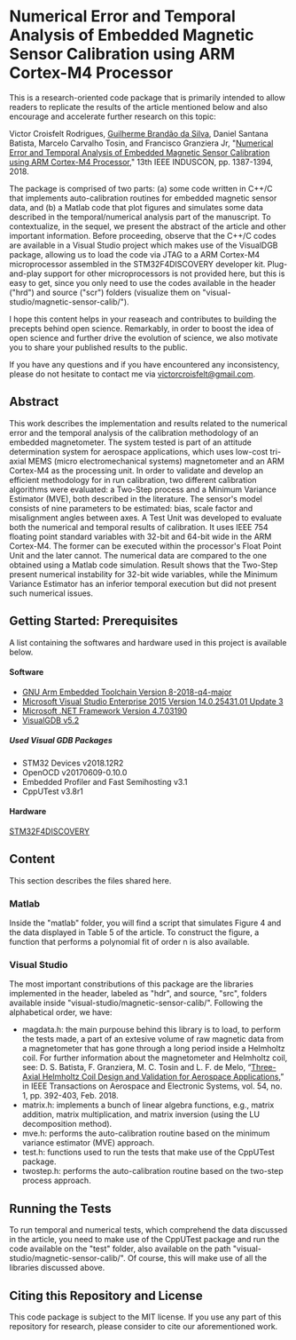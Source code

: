 # Numerical Error and Temporal Analysis of Embedded Magnetic Sensor Calibration using ARM Cortex-M4 Processor

This is a research-oriented code package that is primarily intended to allow readers to replicate the results of the article mentioned below and also encourage and accelerate further research on this topic:

Victor Croisfelt Rodrigues, [Guilherme Brandão da Silva](https://github.com/brandaogbs), Daniel Santana Batista, Marcelo Carvalho Tosin, and Francisco Granziera Jr, "[Numerical Error and Temporal Analysis of Embedded Magnetic Sensor Calibration using ARM Cortex-M4 Processor](https://doi.org/10.1109%2Finduscon.2018.8627205)," 13th IEEE INDUSCON, pp. 1387-1394, 2018.

The package is comprised of two parts: (a) some code written in C++/C that implements auto-calibration routines for embedded magnetic sensor data, and (b) a Matlab code that plot figures and simulates some data described in the temporal/numerical analysis part of the manuscript. To contextualize, in the sequel, we present the abstract of the article and other important information. Before proceeding, observe that the C++/C codes are available in a Visual Studio project which makes use of the VisualDGB package, allowing us to load the code via JTAG to a ARM Cortex-M4 microprocessor assembled in the STM32F4DISCOVERY developer kit. Plug-and-play support for other microprocessors is not provided here, but this is easy to get, since you only need to use the codes available in the header ("hrd") and source ("scr") folders (visualize them on "visual-studio/magnetic-sensor-calib/").

I hope this content helps in your reaseach and contributes to building the precepts behind open science. Remarkably, in order to boost the idea of open science and further drive the evolution of science, we also motivate you to share your published results to the public.

If you have any questions and if you have encountered any inconsistency, please do not hesitate to contact me via victorcroisfelt@gmail.com.

## Abstract
This work describes the implementation and results related to the numerical error and the temporal analysis of the calibration methodology of an embedded magnetometer. The system tested is part of an attitude determination system for aerospace applications, which uses low-cost tri-axial MEMS (micro electromechanical systems) magnetometer and an ARM Cortex-M4 as the processing unit. In order to validate and develop an efficient methodology for in run calibration, two different calibration algorithms were evaluated: a Two-Step process and a Minimum Variance Estimator (MVE), both described in the literature. The sensor's model consists of nine parameters to be estimated: bias, scale factor and misalignment angles between axes. A Test Unit was developed to evaluate both the numerical and temporal results of calibration. It uses IEEE 754 floating point standard variables with 32-bit and 64-bit wide in the ARM Cortex-M4. The former can be executed within the processor's Float Point Unit and the later cannot. The numerical data are compared to the one obtained using a Matlab code simulation. Result shows that the Two-Step present numerical instability for 32-bit wide variables, while the Minimum Variance Estimator has an inferior temporal execution but did not present such numerical issues.

## Getting Started: Prerequisites

A list containing the softwares and hardware used in this project is available below.

#### Software
* [GNU Arm Embedded Toolchain Version 8-2018-q4-major](https://developer.arm.com/tools-and-software/open-source-software/developer-tools/gnu-toolchain/gnu-rm/downloads)
* [Microsoft Visual Studio Enterprise 2015 Version 14.0.25431.01 Update 3](https://docs.microsoft.com/en-us/visualstudio/releasenotes/vs2015-version-history)
* [Microsoft .NET Framework Version 4.7.03190](https://docs.microsoft.com/en-us/visualstudio/releasenotes/vs2015-version-history)
* [VisualGDB v5.2](https://visualgdb.com/history/)

##### Used Visual GDB Packages
* STM32 Devices v2018.12R2
* OpenOCD v20170609-0.10.0
* Embedded Profiler and Fast Semihosting v3.1
* CppUTest v3.8r1

#### Hardware
[STM32F4DISCOVERY](https://www.st.com/en/evaluation-tools/stm32f4discovery.html)

## Content

This section describes the files shared here.

### Matlab

Inside the "matlab" folder, you will find a script that simulates Figure 4 and the data displayed in Table 5 of the article. To construct the figure, a function that performs a polynomial fit of order n is also available.

### Visual Studio

The most important constributions of this package are the libraries implemented in the header, labeled as "hdr", and source, "src", folders available inside "visual-studio/magnetic-sensor-calib/". Following the alphabetical order, we have:

* magdata.h: the main purpouse behind this library is to load, to perform the tests made, a part of an extesive volume of raw magnetic data from a magnetometer that has gone through a long period inside a Helmholtz coil. For further information about the magnetometer and  Helmholtz coil, see: D. S. Batista, F. Granziera, M. C. Tosin and L. F. de Melo, “[Three-Axial Helmholtz Coil Design and Validation for Aerospace Applications](https://ieeexplore.ieee.org/document/8062793),” in IEEE Transactions on Aerospace and Electronic Systems, vol. 54, no. 1, pp. 392-403, Feb. 2018.
* matrix.h: implements a bunch of linear algebra functions, e.g., matrix addition, matrix multiplication, and matrix inversion (using the LU decomposition method). 
* mve.h: performs the auto-calibration routine based on the minimum variance estimator (MVE) approach.
* test.h: functions used to run the tests that make use of the CppUTest package.
* twostep.h: performs the auto-calibration routine based on the two-step process approach.

## Running the Tests

To run temporal and numerical tests, which comprehend the data discussed in the article, you need to make use of the CppUTest package and run the code available on the "test" folder, also available on the path "visual-studio/magnetic-sensor-calib/". Of course, this will make use of all the libraries discussed above.

## Citing this Repository and License

This code package is subject to the MIT license. If you use any part of this repository for research, please consider to cite our aforementioned work.
